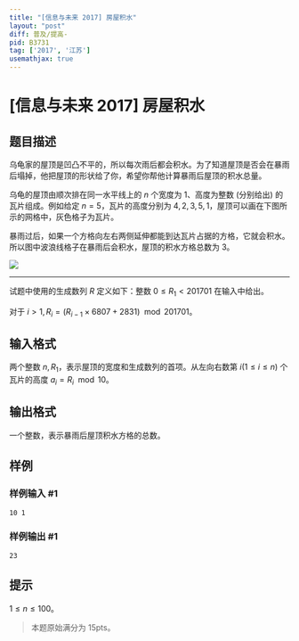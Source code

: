 ```yaml
---
title: "[信息与未来 2017] 房屋积水"
layout: "post"
diff: 普及/提高-
pid: B3731
tag: ['2017', '江苏']
usemathjax: true
---
```


# [信息与未来 2017] 房屋积水
## 题目描述

乌龟家的屋顶是凹凸不平的，所以每次雨后都会积水。为了知道屋顶是否会在暴雨后塌掉，他把屋顶的形状给了你，希望你帮他计算暴雨后屋顶的积水总量。

乌龟的屋顶由顺次排在同一水平线上的 $n$ 个宽度为 $1$、高度为整数 (分别给出) 的瓦片组成。例如给定 $n=5$，瓦片的高度分别为 $4,2,3,5,1$，屋顶可以画在下图所示的网格中，灰色格子为瓦片。

暴雨过后，如果一个方格向左右两侧延伸都能到达瓦片占据的方格，它就会积水。所以图中波浪线格子在暴雨后会积水，屋顶的积水方格总数为 $3$。

![](https://cdn.luogu.com.cn/upload/image_hosting/qd0c3htr.png)

---

试题中使用的生成数列 $R$ 定义如下：整数 $0\leq R_1\lt 201701$ 在输入中给出。

对于 $i\gt 1,R_i=(R_{i−1}\times 6807+2831)\mod 201701$。
## 输入格式

两个整数 $n,R_1$，表示屋顶的宽度和生成数列的首项。从左向右数第 $i(1\leq i\leq n)$ 个瓦片的高度 $a_i=R_i\mod 10$。
## 输出格式

一个整数，表示暴雨后屋顶积水方格的总数。
## 样例

### 样例输入 #1
```
10 1
```
### 样例输出 #1
```
23
```
## 提示

$1\leq n\leq100$。

>本题原始满分为 $15\text{pts}$。
